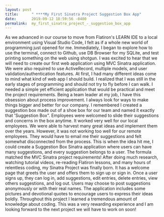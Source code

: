 ```yaml
---
layout: post
title:      " ****My First Sinatra Project Suggestion Box App"
date:       2019-09-12 18:59:56 -0400
permalink:  my_first_sinatra_project_-_suggestion_box_app
---
```


As we advanced in our course to move from Flatiron's LEARN IDE to a local environment using Visual Studio Code, I felt as if a whole new world of programming just opened for me. Immediately, I began to explore how to use the terminal, connect to Github, use DB Browser for my SQLite, and test printing something on the web using shotgun. I was excited to hear that we will need to create our first web application using MVC Sinatra application. We were also required to use ActiveRecord, multiple models, and user validation/authentication features. At first, I had many different ideas come to mind what kind of web app I should build. I realized that I was still in the early stages of programming and should not try to fly before I can walk. I needed a simple yet efficient application that would be practical and meet the project requirements. Being a team leader at my job, I have this obsession about process improvement. I always look for ways to make things bigger and better for our company. I remembered I created a suggestion box made out of a shoe box for our team and named it exactly that 'Suggestion Box". Employees were welcomed to slide their suggestions and concerns in the box anytime. It worked very well for our local employees. We were able to harvest many great ideas and implement them over the years. However, it was not working too well for our remote employees. They would have to email me their suggestions and felt somewhat disconnected from the process. This is when the idea hit me, I could create a Suggestion Box Sinatra application where users can have many suggestions, and every suggestion belongs to a user. The formula matched the MVC Sinatra project requirements! After doing much research, watching tutorial videos, re-reading Flatiron lessons, and many hours of relentless coding, my Sinatra Project was finally born. It has a welcome page that greets the user and offers them to sign up or sign in. Once a user signs up, they can log in, add suggestions, edit entries, delete entries, view others suggestions, and log out. Users may choose to post suggestions anonymously or with their real names. The application includes some pictures and devotional quotes to encourage users to express their ideas boldly. 
Throughout this project I learned a tremendous amount of knowledge about coding. This was a very rewarding experience and I am looking forward to the next project we will have to work on soon! 


